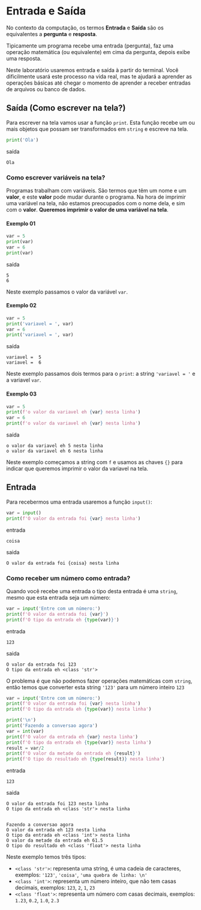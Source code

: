 # Entrada e Saída

No contexto da computação, os termos **Entrada** e **Saída** são os equivalentes a **pergunta** e **resposta**.

Tipicamente um programa recebe uma entrada (pergunta), faz uma operação matemática (ou equivalente) em cima da pergunta, depois exibe uma resposta.

Neste laboratório usaremos entrada e saída à partir do terminal. Você dificilmente usará este processo na vida real, mas te ajudará a aprender as operações básicas até chegar o momento de aprender a receber entradas de arquivos ou banco de dados.

## Saída (Como escrever na tela?)

Para escrever na tela vamos usar a função `print`. Esta função recebe um ou mais objetos que possam ser transformados em `string` e escreve na tela.

```python
print('Ola')
```
saída
```
Ola
```

### Como escrever variáveis na tela?

Programas trabalham com variáveis. São termos que têm um nome e um **valor**, e este **valor** pode mudar durante o programa. Na hora de imprimir uma variável na tela, não estamos preocupados com o nome dela, e sim com o **valor**. **Queremos imprimir o valor de uma variável na tela**.

#### Exemplo 01

```python
var = 5
print(var)
var = 6
print(var)
```
saída
```
5
6
```

Neste exemplo passamos o valor da variável `var`.

#### Exemplo 02

```python
var = 5
print('variavel = ', var)
var = 6
print('variavel = ', var)
```
saída
```
variavel =  5
variavel =  6
```

Neste exemplo passamos dois termos para o `print`: a string `'variavel = '` e a variavel `var`.

#### Exemplo 03

```python
var = 5
print(f'o valor da variavel eh {var} nesta linha')
var = 6
print(f'o valor da variavel eh {var} nesta linha')
```
saída
```
o valor da variavel eh 5 nesta linha
o valor da variavel eh 6 nesta linha
```

Neste exemplo começamos a string com `f` e usamos as chaves `{}` para indicar que queremos imprimir o valor da variavel na tela.

## Entrada

Para recebermos uma entrada usaremos a função `input()`:

```python
var = input()
print(f'O valor da entrada foi {var} nesta linha')
```
entrada
```
coisa
```

saida
```
O valor da entrada foi {coisa} nesta linha
```

### Como receber um número como entrada?

Quando você recebe uma entrada o tipo desta entrada é uma `string`, mesmo que esta entrada seja um número:

```python
var = input('Entre com um número:')
print(f'O valor da entrada foi {var}')
print(f'O tipo da entrada eh {type(var)}')
```
entrada
```
123
```

saida
```
O valor da entrada foi 123
O tipo da entrada eh <class 'str'>
```

O problema é que não podemos fazer operações matemáticas com `string`, então temos que converter esta string `'123'` para um número inteiro `123`


```python
var = input('Entre com um número:')
print(f'O valor da entrada foi {var} nesta linha')
print(f'O tipo da entrada eh {type(var)} nesta linha')

print('\n')
print('Fazendo a conversao agora')
var = int(var)
print(f'O valor da entrada eh {var} nesta linha')
print(f'O tipo da entrada eh {type(var)} nesta linha')
result = var/2
print(f'O valor da metade da entrada eh {result}')
print(f'O tipo do resultado eh {type(result)} nesta linha')
```
entrada
```
123
```

saida
```
O valor da entrada foi 123 nesta linha
O tipo da entrada eh <class 'str'> nesta linha


Fazendo a conversao agora
O valor da entrada eh 123 nesta linha
O tipo da entrada eh <class 'int'> nesta linha
O valor da metade da entrada eh 61.5
O tipo do resultado eh <class 'float'> nesta linha
```

Neste exemplo temos três tipos:
- `<class 'str'>`: representa uma string, é uma cadeia de caracteres, exemplos: `'123'`, `'coisa'`, `'uma quebra de linha: \n'`
- `<class 'int'>`: representa um número inteiro, que não tem casas decimais, exemplos: `123`, `2`, `1`, `23`
- `<class 'float'>`: representa um número com casas decimais, exemplos: `1.23`, `0.2`, `1.0`, `2.3`

